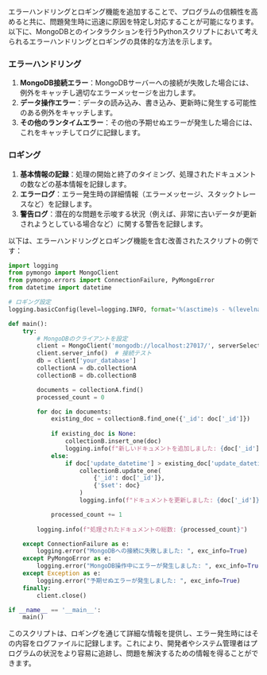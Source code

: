 エラーハンドリングとロギング機能を追加することで、プログラムの信頼性を高めると共に、問題発生時に迅速に原因を特定し対応することが可能になります。以下に、MongoDBとのインタラクションを行うPythonスクリプトにおいて考えられるエラーハンドリングとロギングの具体的な方法を示します。

### エラーハンドリング

1. **MongoDB接続エラー**：MongoDBサーバーへの接続が失敗した場合には、例外をキャッチし適切なエラーメッセージを出力します。
2. **データ操作エラー**：データの読み込み、書き込み、更新時に発生する可能性のある例外をキャッチします。
3. **その他のランタイムエラー**：その他の予期せぬエラーが発生した場合には、これをキャッチしてログに記録します。

### ロギング

1. **基本情報の記録**：処理の開始と終了のタイミング、処理されたドキュメントの数などの基本情報を記録します。
2. **エラーログ**：エラー発生時の詳細情報（エラーメッセージ、スタックトレースなど）を記録します。
3. **警告ログ**：潜在的な問題を示唆する状況（例えば、非常に古いデータが更新されようとしている場合など）に関する警告を記録します。

以下は、エラーハンドリングとロギング機能を含む改善されたスクリプトの例です：

```python
import logging
from pymongo import MongoClient
from pymongo.errors import ConnectionFailure, PyMongoError
from datetime import datetime

# ロギング設定
logging.basicConfig(level=logging.INFO, format='%(asctime)s - %(levelname)s - %(message)s')

def main():
    try:
        # MongoDBのクライアントを設定
        client = MongoClient('mongodb://localhost:27017/', serverSelectionTimeoutMS=5000)
        client.server_info()  # 接続テスト
        db = client['your_database']
        collectionA = db.collectionA
        collectionB = db.collectionB

        documents = collectionA.find()
        processed_count = 0

        for doc in documents:
            existing_doc = collectionB.find_one({'_id': doc['_id']})
            
            if existing_doc is None:
                collectionB.insert_one(doc)
                logging.info(f"新しいドキュメントを追加しました: {doc['_id']}")
            else:
                if doc['update_datetime'] > existing_doc['update_datetime']:
                    collectionB.update_one(
                        {'_id': doc['_id']},
                        {'$set': doc}
                    )
                    logging.info(f"ドキュメントを更新しました: {doc['_id']}")

            processed_count += 1
        
        logging.info(f"処理されたドキュメントの総数: {processed_count}")

    except ConnectionFailure as e:
        logging.error("MongoDBへの接続に失敗しました: ", exc_info=True)
    except PyMongoError as e:
        logging.error("MongoDB操作中にエラーが発生しました: ", exc_info=True)
    except Exception as e:
        logging.error("予期せぬエラーが発生しました: ", exc_info=True)
    finally:
        client.close()

if __name__ == '__main__':
    main()
```

このスクリプトは、ロギングを通じて詳細な情報を提供し、エラー発生時にはその内容をログファイルに記録します。これにより、開発者やシステム管理者はプログラムの状況をより容易に追跡し、問題を解決するための情報を得ることができます。